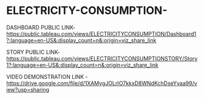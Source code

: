 # ELECTRICITY-CONSUMPTION-

DASHBOARD PUBLIC LINK- https://public.tableau.com/views/ELECTRICITYCONSUMPTION/Dashboard1?:language=en-US&:display_count=n&:origin=viz_share_link

STORY PUBLIC LINK- https://public.tableau.com/views/ELECTRICITYCONSUMPTIONSTORY/Story1?:language=en-US&:display_count=n&:origin=viz_share_link

VIDEO DEMONSTRATION LINK -https://drive.google.com/file/d/1XAMygJOLrIO7kkxD8WNdKchDseYyaa99/view?usp=sharing
